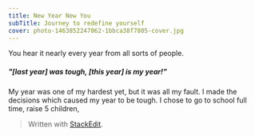 ```yaml
---
title: New Year New You
subTitle: Journey to redefine yourself
cover: photo-1463852247062-1bbca38f7805-cover.jpg
---
```


You hear it nearly every year from all sorts of people.

##### "[last year] was tough, [this year] is my year!"

My year was one of my hardest yet, but it was all my fault. I made the decisions which caused my year to be tough. I chose to go to school full time, raise 5 children, 

> Written with [StackEdit](https://stackedit.io/).
<!--stackedit_data:
eyJoaXN0b3J5IjpbMTYyOTgxMzQxNSwxNDU3MjE5NTkwLC0xMz
Q1MTUxODE0XX0=
-->